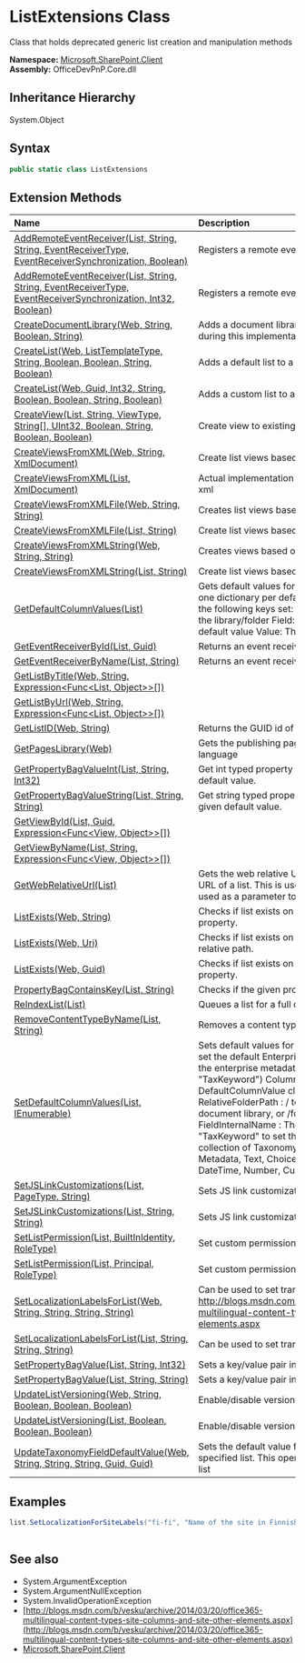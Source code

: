 # ListExtensions Class
 Class that holds deprecated generic list creation and manipulation methods   

**Namespace:** [Microsoft.SharePoint.Client](Microsoft.SharePoint.Client.md)  
**Assembly:** OfficeDevPnP.Core.dll  
## Inheritance Hierarchy
System.Object  
## Syntax
```C#
public static class ListExtensions
```
## Extension Methods
|**Name**|**Description**|
|:-----|:-----|
| [AddRemoteEventReceiver(List, String, String, EventReceiverType, EventReceiverSynchronization, Boolean)](Microsoft.SharePoint.Client.ListExtensions.b9c036ed.md) | Registers a remote event receiver
| [AddRemoteEventReceiver(List, String, String, EventReceiverType, EventReceiverSynchronization, Int32, Boolean)](Microsoft.SharePoint.Client.ListExtensions.f19fbc38.md) | Registers a remote event receiver
| [CreateDocumentLibrary(Web, String, Boolean, String)](Microsoft.SharePoint.Client.ListExtensions.e18b841c.md) | Adds a document library to a web. Execute Query is called during this implementation
| [CreateList(Web, ListTemplateType, String, Boolean, Boolean, String, Boolean)](Microsoft.SharePoint.Client.ListExtensions.8c2b1d97.md) | Adds a default list to a site
| [CreateList(Web, Guid, Int32, String, Boolean, Boolean, String, Boolean)](Microsoft.SharePoint.Client.ListExtensions.bc245822.md) | Adds a custom list to a site
| [CreateView(List, String, ViewType, String[], UInt32, Boolean, String, Boolean, Boolean)](Microsoft.SharePoint.Client.ListExtensions.1a961e12.md) | Create view to existing list
| [CreateViewsFromXML(Web, String, XmlDocument)](Microsoft.SharePoint.Client.ListExtensions.eaed2442.md) | Create list views based on xml structure loaded to memory
| [CreateViewsFromXML(List, XmlDocument)](Microsoft.SharePoint.Client.ListExtensions.8b3c7905.md) | Actual implementation of the view creation logic based on given xml
| [CreateViewsFromXMLFile(Web, String, String)](Microsoft.SharePoint.Client.ListExtensions.1bdf14c8.md) | Creates list views based on specific xml structure from file
| [CreateViewsFromXMLFile(List, String)](Microsoft.SharePoint.Client.ListExtensions.7dfceb65.md) | Create list views based on specific xml structure in external file
| [CreateViewsFromXMLString(Web, String, String)](Microsoft.SharePoint.Client.ListExtensions.a682431e.md) | Creates views based on specific xml structure from string
| [CreateViewsFromXMLString(List, String)](Microsoft.SharePoint.Client.ListExtensions.e6e048f7.md) | Create list views based on specific xml structure in string
| [GetDefaultColumnValues(List)](Microsoft.SharePoint.Client.ListExtensions.b3d11314.md) |  <para>Gets default values for column values.</para> <para></para> <para>The returned list contains one dictionary per default setting per folder.</para> <para>Each dictionary has the following keys set: Path, Field, Value</para> <para></para> <para>Path: Relative path to the library/folder</para> <para>Field: Internal name of the field which has a default value</para> <para>Value: The default value for the field</para> 
| [GetEventReceiverById(List, Guid)](Microsoft.SharePoint.Client.ListExtensions.63be7c1a.md) | Returns an event receiver definition
| [GetEventReceiverByName(List, String)](Microsoft.SharePoint.Client.ListExtensions.fcdeff9f.md) | Returns an event receiver definition
| [GetListByTitle(Web, String, Expression<Func<List, Object>>[])](Microsoft.SharePoint.Client.ListExtensions.8078cf54.md) | 
| [GetListByUrl(Web, String, Expression<Func<List, Object>>[])](Microsoft.SharePoint.Client.ListExtensions.45b98e2a.md) | 
| [GetListID(Web, String)](Microsoft.SharePoint.Client.ListExtensions.7e803d44.md) | Returns the GUID id of a list
| [GetPagesLibrary(Web)](Microsoft.SharePoint.Client.ListExtensions.72bc72eb.md) | Gets the publishing pages library of the web based on site language
| [GetPropertyBagValueInt(List, String, Int32)](Microsoft.SharePoint.Client.ListExtensions.1e690ec1.md) | Get int typed property bag value. If does not contain, returns default value.
| [GetPropertyBagValueString(List, String, String)](Microsoft.SharePoint.Client.ListExtensions.6838ef8b.md) | Get string typed property bag value. If does not contain, returns given default value.
| [GetViewById(List, Guid, Expression<Func<View, Object>>[])](Microsoft.SharePoint.Client.ListExtensions.77ca9349.md) | 
| [GetViewByName(List, String, Expression<Func<View, Object>>[])](Microsoft.SharePoint.Client.ListExtensions.53d0489.md) | 
| [GetWebRelativeUrl(List)](Microsoft.SharePoint.Client.ListExtensions.1d0b225d.md) | Gets the web relative URL. Allow users to get the web relative URL of a list. This is useful when exporting lists as it can then be used as a parameter to Web.GetListByUrl().
| [ListExists(Web, String)](Microsoft.SharePoint.Client.ListExtensions.696f8225.md) | Checks if list exists on the particular site based on the list Title property.
| [ListExists(Web, Uri)](Microsoft.SharePoint.Client.ListExtensions.18ffaeae.md) | Checks if list exists on the particular site based on the list's site relative path.
| [ListExists(Web, Guid)](Microsoft.SharePoint.Client.ListExtensions.b0dd134e.md) | Checks if list exists on the particular site based on the list id property.
| [PropertyBagContainsKey(List, String)](Microsoft.SharePoint.Client.ListExtensions.1fcb2c8b.md) | Checks if the given property bag entry exists
| [ReIndexList(List)](Microsoft.SharePoint.Client.ListExtensions.9d2ca161.md) | Queues a list for a full crawl the next incremental crawl
| [RemoveContentTypeByName(List, String)](Microsoft.SharePoint.Client.ListExtensions.8e0c93ca.md) | Removes a content type from a list/library by name
| [SetDefaultColumnValues(List, IEnumerable<IDefaultColumnValue>)](Microsoft.SharePoint.Client.ListExtensions.4bb08d61.md) |  <para>Sets default values for column values.</para> <para>In order to for instance set the default Enterprise Metadata keyword field to a term, add the enterprise metadata keyword to a library (internal name "TaxKeyword")</para> <para></para> <para>Column values are defined by the DefaultColumnValue class that has 3 properties:</para> <para>RelativeFolderPath : / to set a default value for the root of the document library, or /foldername to specify a subfolder</para> <para>FieldInternalName : The name of the field to set. For instance "TaxKeyword" to set the Enterprise Metadata field</para> <para>Terms : A collection of Taxonomy terms to set</para> <para></para> <para>Supported column types: Metadata, Text, Choice, MultiChoice, People, Boolean, DateTime, Number, Currency</para> 
| [SetJSLinkCustomizations(List, PageType, String)](Microsoft.SharePoint.Client.ListExtensions.2f8c0ee3.md) | Sets JS link customization for a list form
| [SetJSLinkCustomizations(List, String, String)](Microsoft.SharePoint.Client.ListExtensions.81a6f21d.md) | Sets JS link customization for a list view page
| [SetListPermission(List, BuiltInIdentity, RoleType)](Microsoft.SharePoint.Client.ListExtensions.1f730c53.md) | Set custom permission to the list
| [SetListPermission(List, Principal, RoleType)](Microsoft.SharePoint.Client.ListExtensions.bd1961ba.md) | Set custom permission to the list
| [SetLocalizationLabelsForList(Web, String, String, String, String)](Microsoft.SharePoint.Client.ListExtensions.80380769.md) |  Can be used to set translations for different cultures. http://blogs.msdn.com/b/vesku/archive/2014/03/20/office365-multilingual-content-types-site-columns-and-site-other-elements.aspx
| [SetLocalizationLabelsForList(List, String, String, String)](Microsoft.SharePoint.Client.ListExtensions.8ed7fd4c.md) | Can be used to set translations for different cultures.
| [SetPropertyBagValue(List, String, Int32)](Microsoft.SharePoint.Client.ListExtensions.c741671e.md) | Sets a key/value pair in the web property bag
| [SetPropertyBagValue(List, String, String)](Microsoft.SharePoint.Client.ListExtensions.f4a64b4f.md) | Sets a key/value pair in the list property bag
| [UpdateListVersioning(Web, String, Boolean, Boolean, Boolean)](Microsoft.SharePoint.Client.ListExtensions.3db99d1b.md) | Enable/disable versioning on a list
| [UpdateListVersioning(List, Boolean, Boolean, Boolean)](Microsoft.SharePoint.Client.ListExtensions.9a7ebb3c.md) | Enable/disable versioning on a list
| [UpdateTaxonomyFieldDefaultValue(Web, String, String, String, Guid, Guid)](Microsoft.SharePoint.Client.ListExtensions.24c445b5.md) | Sets the default value for a managed metadata column in the specified list. This operation will not change existing items in the list
## Examples
```C#
list.SetLocalizationForSiteLabels("fi-fi", "Name of the site in Finnish", "Description in Finnish");
            
```

## See also
- System.ArgumentException
- System.ArgumentNullException
- System.InvalidOperationException
- [http://blogs.msdn.com/b/vesku/archive/2014/03/20/office365-multilingual-content-types-site-columns-and-site-other-elements.aspx](http://blogs.msdn.com/b/vesku/archive/2014/03/20/office365-multilingual-content-types-site-columns-and-site-other-elements.aspx)
- [Microsoft.SharePoint.Client](Microsoft.SharePoint.Client.md)
